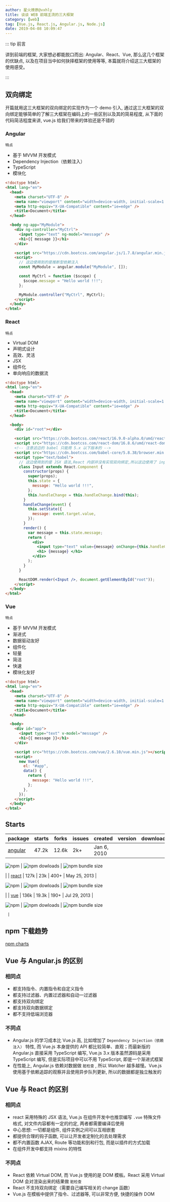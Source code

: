 ```yaml
---
author: 星火燎原@vxhly
title: 谈谈 WEB 前端主流的三大框架
category: [web]
tag: [Vue.js, React.js, Angular.js, Node.js]
date: 2019-04-08 10:09:47
---
```


::: tip 前言

讲到前端的框架, 大家想必都能脱口而出: Angular、React、Vue, 那么这几个框架的优缺点, 以及在项目当中如何抉择框架的使用等等, 本篇就将介绍这三大框架的使用感受。

:::

<!-- more -->

## 双向绑定

开篇就用这三大框架的双向绑定的实现作为一个 demo 引入, 通过这三大框架的双向绑定能够简单的了解三大框架在编码上的一些区别以及其的简易程度, 从下面的代码简洁程度来讲, vue.js 给我们带来的体验还是不错的

### Angular

`特点`

- 基于 MVVM 开发模式
- Dependency Injection（依赖注入）
- TypeScript
- 模块化

```html
<!doctype html>
<html lang="en">
  <head>
    <meta charset="UTF-8" />
    <meta name="viewport" content="width=device-width, initial-scale=1.0" />
    <meta http-equiv="X-UA-Compatible" content="ie=edge" />
    <title>Document</title>
  </head>

  <body ng-app="MyModule">
    <div ng-controller="MyCtrl">
      <input type="text" ng-model="message" />
      <h1>{{ message }}</h1>
    </div>

    <script src="https://cdn.bootcss.com/angular.js/1.7.8/angular.min.js"></script>
    <script>
      // 这边使用到的是推断型依赖注入
      const MyModule = angular.module("MyModule", []);

      const MyCtrl = function ($scope) {
        $scope.message = "Hello world !!!";
      };

      MyModule.controller("MyCtrl", MyCtrl);
    </script>
  </body>
</html>
```

### React

`特点`

- Virtual DOM
- 声明式设计
- 高效、灵活
- JSX
- 组件化
- 单向响应的数据流

```html
<!doctype html>
<html lang="en">
  <head>
    <meta charset="UTF-8" />
    <meta name="viewport" content="width=device-width, initial-scale=1.0" />
    <meta http-equiv="X-UA-Compatible" content="ie=edge" />
    <title>Document</title>
  </head>

  <body>
    <div id="root"></div>

    <script src="https://cdn.bootcss.com/react/16.9.0-alpha.0/umd/react.development.js"></script>
    <script src="https://cdn.bootcss.com/react-dom/16.8.6/umd/react-dom.development.js"></script>
    <!-- 注意这边的 babel 只能用 5.x 以下版本的 -->
    <script src="https://cdn.bootcss.com/babel-core/5.8.38/browser.min.js"></script>
    <script type="text/babel">
      // 这边使用到的是 JSX 语法,React 内部并没有实现双向绑定,所以这边使用了 input 的 change  事件来实现双向绑定
      class Input extends React.Component {
        constructor(props) {
          super(props);
          this.state = {
            message: "Hello world !!!",
          };
          this.handleChange = this.handleChange.bind(this);
        }
        handleChange(event) {
          this.setState({
            message: event.target.value,
          });
        }
        render() {
          var message = this.state.message;
          return (
            <div>
              <input type="text" value={message} onChange={this.handleChange} />
              <h1> {message} </h1>
            </div>
          );
        }
      }

      ReactDOM.render(<Input />, document.getElementById("root"));
    </script>
  </body>
</html>
```

### Vue

`特点`

- 基于 MVVM 开发模式
- 渐进式
- 数据驱动友好
- 组件化
- 轻量
- 简洁
- 快速
- 模块化友好

```html
<!doctype html>
<html lang="en">
  <head>
    <meta charset="UTF-8" />
    <meta name="viewport" content="width=device-width, initial-scale=1.0" />
    <meta http-equiv="X-UA-Compatible" content="ie=edge" />
    <title>Document</title>
  </head>

  <body>
    <div id="app">
      <input type="text" v-model="message" />
      <h1>{{ message }}</h1>
    </div>

    <script src="https://cdn.bootcss.com/vue/2.6.10/vue.min.js"></script>
    <script>
      new Vue({
        el: "#app",
        data() {
          return {
            message: "Hello world !!!",
          };
        },
      });
    </script>
  </body>
</html>
```

## Starts

| package                                       | starts | forks | issues | created     | version | downloads | size |
| --------------------------------------------- | ------ | ----- | ------ | ----------- | ------- | --------- | ---- |
| [angular](https://github.com/angular/angular) | 47.2k  | 12.6k | 2k+    | Jan 6, 2010 |

![npm](https://img.shields.io/npm/v/angular.svg) | ![npm dowloads](https://img.shields.io/npm/dm/angular.svg) | ![npm bundle size](https://img.shields.io/bundlephobia/min/angular.svg)

| | [react](https://github.com/facebook/react) | 127k | 23k | 400+ | May 25, 2013 |

![npm](https://img.shields.io/npm/v/react.svg) | ![npm dowloads](https://img.shields.io/npm/dm/react.svg) | ![npm bundle size](https://img.shields.io/bundlephobia/min/react.svg)

| | [vue](https://github.com/vuejs/vue) | 136k | 19.3k | 190+ | Jul 29, 2013 |

![npm](https://img.shields.io/npm/v/vue.svg) | ![npm dowloads](https://img.shields.io/npm/dm/vue.svg) | ![npm bundle size](https://img.shields.io/bundlephobia/min/vue.svg)

     |

## npm 下载趋势

[npm charts](https://npmcharts.com/compare/react,angular,vue?minimal=true&interval=7)

## Vue 与 Angular.js 的区别

### 相同点

- 都支持指令、内置指令和自定义指令
- 都支持过滤器、内置过滤器和自动一过滤器
- 都支持双向绑定
- 都支持双向数据绑定
- 都不支持低端浏览器

### 不同点

- Angular.js 的学习成本比 Vue.js 高, 比如增加了 `Dependency Injection（依赖注入）` 特性, 而 Vue.js 本身提供的 API 都比较简单、直观；而最新版的 Angular.js 直接采用 TypeScript 编写, Vue.js 3.x 版本虽然源码是采用 TypeScript 编写, 但是实际项目中可以不用 TypeScript, 即是一个渐进式框架
- 在性能上, Angular.js 依赖对数据做 `脏检查` , 所以 Watcher 越多越慢。Vue.js 使用基于依赖追踪的观察并且使用异步队列更新, 所以的数据都是独立触发的

## Vue 与 React 的区别

### 相同点

- react 采用特殊的 JSX 语法, Vue.js 在组件开发中也推崇编写 `.vue` 特殊文件格式, 对文件内容都有一定的约定, 两者都需要编译后使用
- 中心思想: 一切都是组件, 组件实例之间可以互相嵌套
- 都提供合理的钩子函数, 可以让开发者定制化的去处理需求
- 都不内置函数 AJAX, Route 等功能和到和行包, 而是以插件的方式加载
- 在组件开发中都支持 mixins 的特性

### 不同点

- React 依赖 Virtual DOM, 而 Vue.js 使用的是 DOM 模板。React 采用 Virtual DOM 会对渲染出来的结果做 `脏检查`
- React 不支持双向绑定（需要自己编写相关的 change 函数）
- Vue.js 在模板中提供了指令、过滤器等, 可以非常方便, 快捷的操作 DOM
